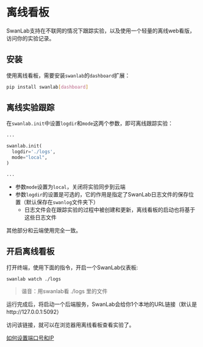 # 离线看板

SwanLab支持在不联网的情况下跟踪实验，以及使用一个轻量的离线web看版，访问你的实验记录。


## 安装

使用离线看板，需要安装`swanlab`的`dashboard`扩展：

```bash
pip install swanlab[dashboard]
```

## 离线实验跟踪

在`swanlab.init`中设置`logdir`和`mode`这两个参数，即可离线跟踪实验：

```python
...

swanlab.init(
  logdir='./logs',
  mode="local",
)

...
```

- 参数`mode`设置为`local`，关闭将实验同步到云端
- 参数`logdir`的设置是可选的，它的作用是指定了SwanLab日志文件的保存位置（默认保存在`swanlog`文件夹下）
  - 日志文件会在跟踪实验的过程中被创建和更新，离线看板的启动也将基于这些日志文件

其他部分和云端使用完全一致。

## 开启离线看板

打开终端，使用下面的指令，开启一个SwanLab仪表板:

```bash
swanlab watch ./logs
```

> 谐音：用swanlab看 ./logs 里的文件

运行完成后，将启动一个后端服务，SwanLab会给你1个本地的URL链接（默认是http://127.0.0.1:5092）

访问该链接，就可以在浏览器用离线看板查看实验了。

[如何设置端口号和IP](/api/cli-swanlab-watch.md#设置ip和端口号)
